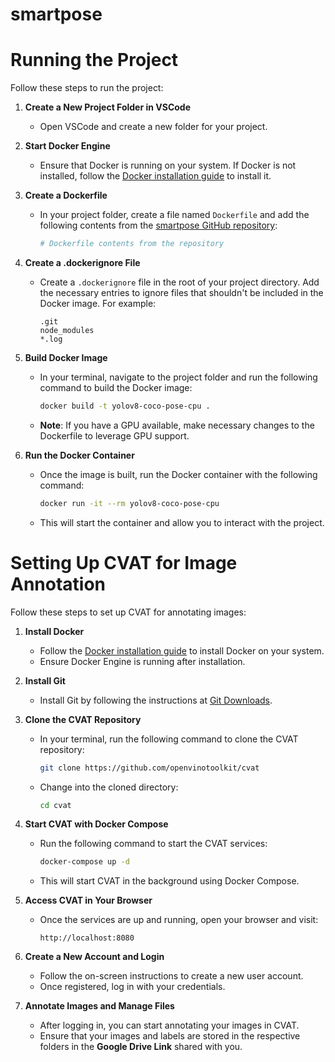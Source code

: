 # smartpose
# Running the Project

Follow these steps to run the project:

1. **Create a New Project Folder in VSCode**
   - Open VSCode and create a new folder for your project.

2. **Start Docker Engine**
   - Ensure that Docker is running on your system. If Docker is not installed, follow the [Docker installation guide](https://docs.docker.com/get-docker/) to install it.

3. **Create a Dockerfile**
   - In your project folder, create a file named `Dockerfile` and add the following contents from the [smartpose GitHub repository](https://github.com/sarithdm/smartpose):

     ```dockerfile
     # Dockerfile contents from the repository
     ```

4. **Create a .dockerignore File**
   - Create a `.dockerignore` file in the root of your project directory. Add the necessary entries to ignore files that shouldn't be included in the Docker image. For example:

     ```
     .git
     node_modules
     *.log
     ```

5. **Build Docker Image**
   - In your terminal, navigate to the project folder and run the following command to build the Docker image:

     ```bash
     docker build -t yolov8-coco-pose-cpu .
     ```

   - **Note**: If you have a GPU available, make necessary changes to the Dockerfile to leverage GPU support.

6. **Run the Docker Container**
   - Once the image is built, run the Docker container with the following command:

     ```bash
     docker run -it --rm yolov8-coco-pose-cpu
     ```

   - This will start the container and allow you to interact with the project.

# Setting Up CVAT for Image Annotation

Follow these steps to set up CVAT for annotating images:

1. **Install Docker**
   - Follow the [Docker installation guide](https://docs.docker.com/engine/install/) to install Docker on your system.
   - Ensure Docker Engine is running after installation.

2. **Install Git**
   - Install Git by following the instructions at [Git Downloads](https://git-scm.com/downloads).

3. **Clone the CVAT Repository**
   - In your terminal, run the following command to clone the CVAT repository:

     ```bash
     git clone https://github.com/openvinotoolkit/cvat
     ```

   - Change into the cloned directory:

     ```bash
     cd cvat
     ```

4. **Start CVAT with Docker Compose**
   - Run the following command to start the CVAT services:

     ```bash
     docker-compose up -d
     ```

   - This will start CVAT in the background using Docker Compose.

5. **Access CVAT in Your Browser**
   - Once the services are up and running, open your browser and visit:

     ```
     http://localhost:8080
     ```

6. **Create a New Account and Login**
   - Follow the on-screen instructions to create a new user account.
   - Once registered, log in with your credentials.

7. **Annotate Images and Manage Files**
   - After logging in, you can start annotating your images in CVAT.
   - Ensure that your images and labels are stored in the respective folders in the **Google Drive Link** shared with you.


